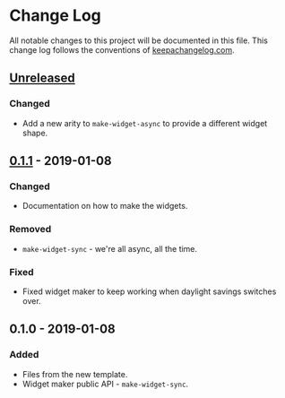 # Change Log
All notable changes to this project will be documented in this file. This change log follows the conventions of [keepachangelog.com](http://keepachangelog.com/).

## [Unreleased]
### Changed
- Add a new arity to `make-widget-async` to provide a different widget shape.

## [0.1.1] - 2019-01-08
### Changed
- Documentation on how to make the widgets.

### Removed
- `make-widget-sync` - we're all async, all the time.

### Fixed
- Fixed widget maker to keep working when daylight savings switches over.

## 0.1.0 - 2019-01-08
### Added
- Files from the new template.
- Widget maker public API - `make-widget-sync`.

[Unreleased]: https://github.com/your-name/filesystem-benchmark/compare/0.1.1...HEAD
[0.1.1]: https://github.com/your-name/filesystem-benchmark/compare/0.1.0...0.1.1
